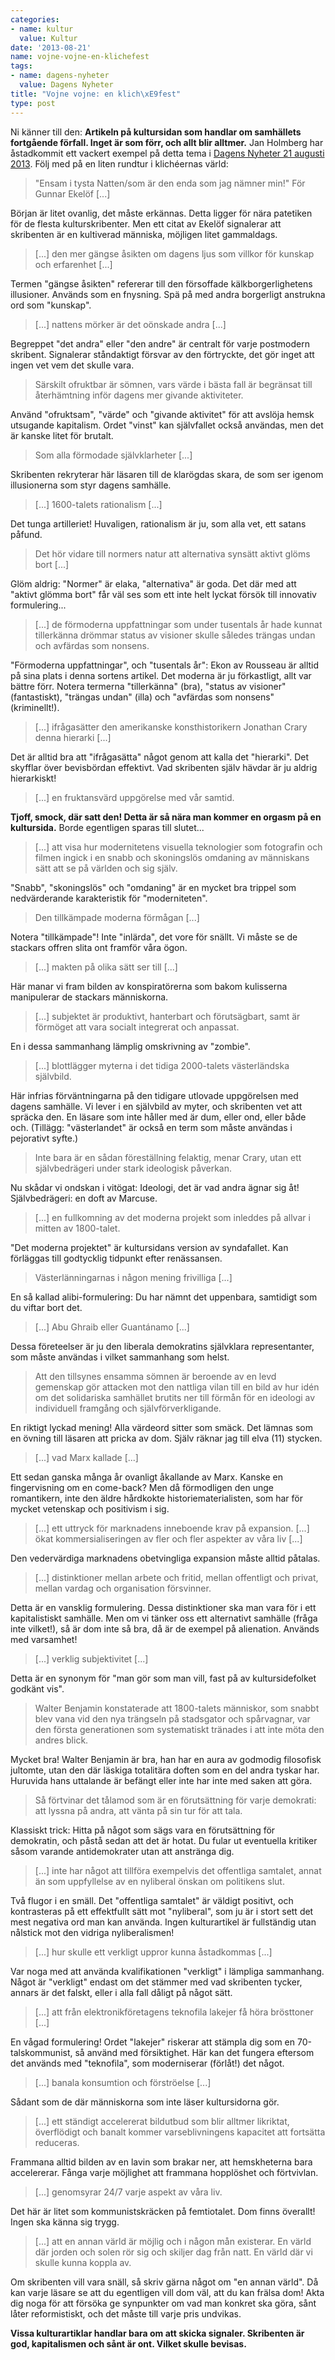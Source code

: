 ```yaml
---
categories:
- name: kultur
  value: Kultur
date: '2013-08-21'
name: vojne-vojne-en-klichefest
tags:
- name: dagens-nyheter
  value: Dagens Nyheter
title: "Vojne vojne: en klich\xE9fest"
type: post
---
```

Ni känner till den: **Artikeln på kultursidan som handlar om samhällets fortgående förfall. Inget är som förr, och allt blir alltmer.** Jan Holmberg har åstadkommit ett vackert exempel på detta tema i [Dagens Nyheter 21 augusti 2013](http://www.dn.se/kultur-noje/kulturdebatt/natten-ar-inte-langre-dagens-mor/). Följ med på en liten rundtur i klichéernas värld:

> "Ensam i tysta Natten/som är den enda som jag nämner min!" För Gunnar Ekelöf [...]

Början är litet ovanlig, det måste erkännas. Detta ligger för nära patetiken för de flesta kulturskribenter. Men ett citat av Ekelöf signalerar att skribenten är en kultiverad människa, möjligen litet gammaldags.

> [...] den mer gängse åsikten om dagens ljus som villkor för kunskap och erfarenhet [...]

Termen "gängse åsikten" refererar till den försoffade kälkborgerlighetens illusioner. Används som en fnysning. Spä på med andra borgerligt anstrukna ord som "kunskap".

> [...] nattens mörker är det oönskade andra [...]

Begreppet "det andra" eller "den andre" är centralt för varje postmodern skribent. Signalerar ståndaktigt försvar av den förtryckte, det gör inget att ingen vet vem det skulle vara.



> Särskilt ofruktbar är sömnen, vars värde i bästa fall är begränsat till återhämtning inför dagens mer givande aktiviteter.

Använd "ofruktsam", "värde" och "givande aktivitet" för att avslöja hemsk utsugande kapitalism. Ordet "vinst" kan självfallet också användas, men det är kanske litet för brutalt.

> Som alla förmodade självklarheter [...]

Skribenten rekryterar här läsaren till de klarögdas skara, de som ser igenom illusionerna som styr dagens samhälle.

> [...] 1600-talets rationalism [...]

Det tunga artilleriet! Huvaligen, rationalism är ju, som alla vet, ett satans påfund.

> Det hör vidare till normers natur att alternativa synsätt aktivt glöms bort [...]

Glöm aldrig: "Normer" är elaka, "alternativa" är goda. Det där med att "aktivt glömma bort" får väl ses som ett inte helt lyckat försök till innovativ formulering...

> [...] de förmoderna uppfattningar som under tusentals år hade kunnat tillerkänna drömmar status av visioner skulle således trängas undan och avfärdas som nonsens.

"Förmoderna uppfattningar", och "tusentals år": Ekon av Rousseau är alltid på sina plats i denna sortens artikel. Det moderna är ju förkastligt, allt var bättre förr. Notera termerna "tillerkänna" (bra), "status av visioner" (fantastiskt), "trängas undan" (illa) och "avfärdas som nonsens" (kriminellt!).

> [...] ifrågasätter den amerikanske konsthistorikern Jonathan Crary denna hierarki [...]

Det är alltid bra att "ifrågasätta" något genom att kalla det "hierarki". Det skyfflar över bevisbördan effektivt. Vad skribenten själv hävdar är ju aldrig hierarkiskt!

> [...] en fruktansvärd uppgörelse med vår samtid.

**Tjoff, smock, där satt den! Detta är så nära man kommer en orgasm på en kultursida.** Borde egentligen sparas till slutet...

> [...] att visa hur modernitetens visuella teknologier som fotografin och filmen ingick i en snabb och skoningslös omdaning av människans sätt att se på världen och sig själv.

"Snabb", "skoningslös" och "omdaning" är en mycket bra trippel som nedvärderande karakteristik för "moderniteten".

> Den tillkämpade moderna förmågan [...]

Notera "tillkämpade"! Inte "inlärda", det vore för snällt. Vi måste se de stackars offren slita ont framför våra ögon.

> [...] makten på olika sätt ser till [...]

Här manar vi fram bilden av konspiratörerna som bakom kulisserna manipulerar de stackars människorna.

> [...] subjektet är produktivt, hanterbart och förutsägbart, samt är förmöget att vara socialt integrerat och anpassat.

En i dessa sammanhang lämplig omskrivning av "zombie".

> [...] blottlägger myterna i det tidiga 2000-talets västerländska självbild.

Här infrias förväntningarna på den tidigare utlovade uppgörelsen med dagens samhälle. Vi lever i en självbild av myter, och skribenten vet att spräcka den. En läsare som inte håller med är dum, eller ond, eller både och. (Tillägg: "västerlandet" är också en term som måste användas i pejorativt syfte.)

> Inte bara är en sådan föreställning felaktig, menar Crary, utan ett självbedrägeri under stark ideologisk påverkan.

Nu skådar vi ondskan i vitögat: Ideologi, det är vad andra ägnar sig åt! Självbedrägeri: en doft av Marcuse.

> [...] en fullkomning av det moderna projekt som inleddes på allvar i mitten av 1800-talet.

"Det moderna projektet" är kultursidans version av syndafallet. Kan förläggas till godtycklig tidpunkt efter renässansen.

> Västerlänningarnas i någon mening frivilliga [...]

En så kallad alibi-formulering: Du har nämnt det uppenbara, samtidigt som du viftar bort det.

> [...] Abu Ghraib eller Guantánamo [...]

Dessa företeelser är ju den liberala demokratins självklara representanter, som måste användas i vilket sammanhang som helst.

> Att den tillsynes ensamma sömnen är beroende av en levd gemenskap gör attacken mot den nattliga vilan till en bild av hur idén om det solidariska samhället brutits ner till förmån för en ideologi av individuell framgång och självförverkligande.

En riktigt lyckad mening! Alla värdeord sitter som smäck. Det lämnas som en övning till läsaren att pricka av dom. Själv räknar jag till elva (11) stycken.

> [...] vad Marx kallade [...]

Ett sedan ganska många år ovanligt åkallande av Marx. Kanske en fingervisning om en come-back? Men då förmodligen den unge romantikern, inte den äldre hårdkokte historiematerialisten, som har för mycket vetenskap och positivism i sig.

> [...] ett uttryck för marknadens inneboende krav på expansion. [...] ökat kommersialiseringen av fler och fler aspekter av våra liv [...]

Den vedervärdiga marknadens obetvingliga expansion måste alltid påtalas.

> [...] distinktioner mellan arbete och fritid, mellan offentligt och privat, mellan vardag och organisation försvinner.

Detta är en vansklig formulering. Dessa distinktioner ska man vara för i ett kapitalistiskt samhälle. Men om vi tänker oss ett alternativt samhälle (fråga inte vilket!), så är dom inte så bra, då är de exempel på alienation. Används med varsamhet!

> [...] verklig subjektivitet [...]

Detta är en synonym för "man gör som man vill, fast på av kultursidefolket godkänt vis".

> Walter Benjamin konstaterade att 1800-talets männi­skor, som snabbt blev vana vid den nya trängseln på stadsgator och spårvagnar, var den första generationen som systematiskt tränades i att inte möta den andres blick.

Mycket bra! Walter Benjamin är bra, han har en aura av godmodig filosofisk jultomte, utan den där läskiga totalitära doften som en del andra tyskar har. Huruvida hans uttalande är befängt eller inte har inte med saken att göra.

> Så förtvinar det tålamod som är en förutsättning för varje demokrati: att lyssna på andra, att vänta på sin tur för att tala.

Klassiskt trick: Hitta på något som sägs vara en förutsättning för demokratin, och påstå sedan att det är hotat. Du fular ut eventuella kritiker såsom varande antidemokrater utan att anstränga dig.

> [...] inte har något att tillföra exempelvis det offentliga samtalet, annat än som uppfyllelse av en nyliberal önskan om politikens slut.

Två flugor i en smäll. Det "offentliga samtalet" är väldigt positivt, och kontrasteras på ett effektfullt sätt mot "nyliberal", som ju är i stort sett det mest negativa ord man kan använda. Ingen kulturartikel är fullständig utan nålstick mot den vidriga nyliberalismen!

> [...] hur skulle ett verkligt uppror kunna åstadkommas [...]

Var noga med att använda kvalifikationen "verkligt" i lämpliga sammanhang. Något är "verkligt" endast om det stämmer med vad skribenten tycker, annars är det falskt, eller i alla fall dåligt på något sätt.

> [...] att från elektronikföretagens teknofila lakejer få höra brösttoner [...]

En vågad formulering! Ordet "lakejer" riskerar att stämpla dig som en 70-talskommunist, så använd med försiktighet. Här kan det fungera eftersom det används med "teknofila", som moderniserar (förlåt!) det något.

> [...] banala konsumtion och förströelse [...]

Sådant som de där människorna som inte läser kultursidorna gör.

> [...] ett ständigt accelererat bildutbud som blir alltmer likriktat, överflödigt och banalt kommer varseblivningens kapacitet att fortsätta reduceras.

Frammana alltid bilden av en lavin som brakar ner, att hemskheterna bara accelererar. Fånga varje möjlighet att frammana hopplöshet och förtvivlan.

> [...] genomsyrar 24/7 varje aspekt av våra liv.

Det här är litet som kommunistskräcken på femtiotalet. Dom finns överallt! Ingen ska känna sig trygg.

> [...] att en annan värld är möjlig och i någon mån existerar. En värld där jorden och solen rör sig och skiljer dag från natt. En värld där vi skulle kunna koppla av.

Om skribenten vill vara snäll, så skriv gärna något om "en annan värld". Då kan varje läsare se att du egentligen vill dom väl, att du kan frälsa dom! Akta dig noga för att försöka ge synpunkter om vad man konkret ska göra, sånt låter reformistiskt, och det måste till varje pris undvikas.

**Vissa kulturartiklar handlar bara om att skicka signaler. Skribenten är god, kapitalismen och sånt är ont. Vilket skulle bevisas.**

